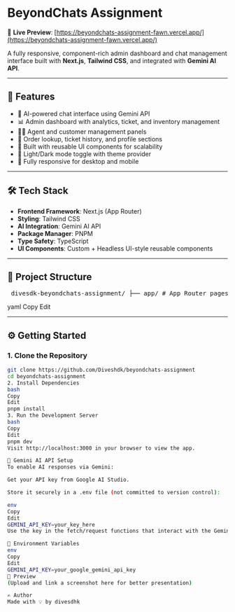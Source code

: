# BeyondChats Assignment

🚀 **Live Preview**: [https://beyondchats-assignment-fawn.vercel.app/](https://beyondchats-assignment-fawn.vercel.app/)

A fully responsive, component-rich admin dashboard and chat management interface built with **Next.js**, **Tailwind CSS**, and integrated with **Gemini AI API**.

---

## 📌 Features

- 💬 AI-powered chat interface using Gemini API  
- 📊 Admin dashboard with analytics, ticket, and inventory management  
- 🧑‍💼 Agent and customer management panels  
- 🧾 Order lookup, ticket history, and profile sections  
- 🎨 Built with reusable UI components for scalability  
- 🌙 Light/Dark mode toggle with theme provider  
- 📱 Fully responsive for desktop and mobile

---

## 🛠 Tech Stack

- **Frontend Framework**: Next.js (App Router)  
- **Styling**: Tailwind CSS  
- **AI Integration**: Gemini AI API  
- **Package Manager**: PNPM  
- **Type Safety**: TypeScript  
- **UI Components**: Custom + Headless UI-style reusable components

---

## 📁 Project Structure

<pre> divesdk-beyondchats-assignment/ ├── app/ # App Router pages, layouts, and styling │ ├── globals.css │ ├── layout.tsx │ ├── loading.tsx │ └── page.tsx │ ├── components/ # Feature components and UI building blocks │ ├── admin-dashboard.tsx │ ├── ... │ └── ui/ # Reusable UI primitives (buttons, modals, forms, etc.) │ ├── button.tsx │ ├── card.tsx │ ├── ... │ ├── hooks/ # Custom React hooks │ ├── use-mobile.tsx │ └── use-toast.ts │ ├── lib/ # Utility functions │ └── utils.ts │ ├── public/ # Static assets ├── styles/ # Global CSS │ └── globals.css │ ├── tailwind.config.ts # Tailwind CSS config ├── next.config.mjs # Next.js config ├── package.json # Dependencies and scripts ├── pnpm-lock.yaml # PNPM lock file └── tsconfig.json # TypeScript config </pre>

yaml
Copy
Edit

---

## ⚙️ Getting Started

### 1. Clone the Repository

```bash
git clone https://github.com/Diveshdk/beyondchats-assignment
cd beyondchats-assignment
2. Install Dependencies
bash
Copy
Edit
pnpm install
3. Run the Development Server
bash
Copy
Edit
pnpm dev
Visit http://localhost:3000 in your browser to view the app.

🧪 Gemini AI API Setup
To enable AI responses via Gemini:

Get your API key from Google AI Studio.

Store it securely in a .env file (not committed to version control):

env
Copy
Edit
GEMINI_API_KEY=your_key_here
Use the key in the fetch/request functions that interact with the Gemini API.

🔐 Environment Variables
env
Copy
Edit
GEMINI_API_KEY=your_google_gemini_api_key
📸 Preview
(Upload and link a screenshot here for better presentation)

✍️ Author
Made with 💡 by divesdhk

